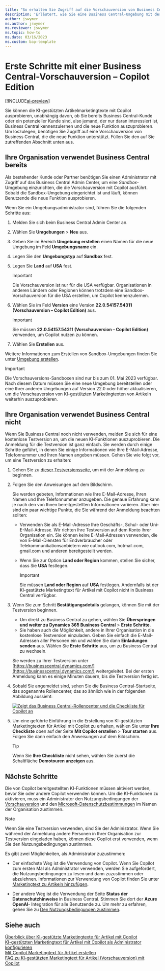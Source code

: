 ```yaml
---
title: "So erhalten Sie Zugriff auf die Vorschauversion von Business Central\_– Copilot Edition"
description: 'Erläutert, wie Sie eine Business Central-Umgebung mit der neuen KI-Funktion zum Generieren von Textvorschlägen für Artikel-/Produktbeschreibungen erhalten.'
author: jswymer
ms.author: jswymer
ms.reviewer: jswymer
ms.topic: how-to
ms.date: 03/16/2023
ms.custom: bap-template
---
```


# Erste Schritte mit einer Business Central-Vorschauversion – Copilot Edition

[!INCLUDE[ai-preview](includes/ai-preview.md)]

Sie können die KI-gestützten Artikelmarketingtexte mit Copilot ausprobieren, unabhängig davon, ob Sie bereits Business Central-Kunde oder ein potenzieller Kunde sind, also jemand, der nur daran interessiert ist, Business Central kennenzulernen und die neue Funktion auszuprobieren. Um loszulegen, benötigen Sie Zugriff auf eine Vorschauversion von Business Central, die die neue Funktion unterstützt. Füllen Sie den auf Sie zutreffenden Abschnitt unten aus.

## Ihre Organisation verwendet Business Central bereits

Als bestehender Kunde oder Partner benötigen Sie einen Administrator mit Zugriff auf das Business Central Admin Center, um eine *Sandbox*-Umgebung einzurichten, die die Vorschauversion mit Copilot ausführt. Sobald die Sandbox-Umgebung eingerichtet ist und läuft, können Benutzende die neue Funktion ausprobieren.

Wenn Sie ein Umgebungsadministrator sind, führen Sie die folgenden Schritte aus:

1. Melden Sie sich beim Business Central Admin Center an.
2. Wählen Sie **Umgebungen** > **Neu** aus.
3. Geben Sie im Bereich **Umgebung erstellen** einen Namen für die neue Umgebung im Feld **Umgebungsname** ein.
4. Legen Sie den **Umgebungstyp** auf **Sandbox** fest.
5. Legen Sie **Land** auf **USA** fest.

   > [!IMPORTANT]
   > Die Vorschauversion ist nur für die USA verfügbar. Organisationen in anderen Ländern oder Regionen können trotzdem eine Sandbox-Vorschauversion für die USA erstellen, um Copilot kennenzulernen.

6. Wählen Sie im Feld **Version** eine Version **22.0.54157.54311 (Vorschauversion – Copilot Edition)** aus.

   > [!IMPORTANT]
   > Sie müssen **22.0.54157.54311 (Vorschauversion – Copilot Edition)** verwenden, um Copilot nutzen zu können.

7. Wählen Sie **Erstellen** aus.  

Weitere Informationen zum Erstellen von Sandbox-Umgebungen finden Sie unter [Umgebung erstellen](/dynamics365/business-central/dev-itpro/administration/tenant-admin-center-environments#create-a-new-environment).

> [!IMPORTANT]
> Die Vorschauversions-Sandboxen sind nur bis zum 01. Mai 2023 verfügbar. Nach diesem Datum müssen Sie eine neue Umgebung bereitstellen oder eine Ihrer anderen Umgebungen auf Version 22.0 oder höher aktualisieren, um die Vorschauversion von KI-gestützten Marketingtexten von Artikeln weiterhin auszuprobieren.

## Ihre Organisation verwendet Business Central nicht

Wenn Sie Business Central noch nicht verwenden, melden Sie sich für eine kostenlose Testversion an, um die neuen KI-Funktionen auszuprobieren. Die Anmeldung für die Testversion ist ganz einfach. Sie werden durch einige Schritte geführt, in denen Sie einige Informationen wie Ihre E-Mail-Adresse, Telefonnummer und Ihren Namen angeben müssen. Gehen Sie wie folgt vor, um eine Testversion zu erhalten:

1. Gehen Sie zu [dieser Testversionsseite](https://go.microsoft.com/fwlink/?linkid=2227167), um mit der Anmeldung zu beginnen.
2. Folgen Sie den Anweisungen auf dem Bildschirm.

   Sie werden gebeten, Informationen wie Ihre E-Mail-Adresse, Ihren Namen und Ihre Telefonnummer anzugeben. Die genaue Erfahrung kann je nach den von Ihnen bereitgestellten Informationen variieren. Aber hier sind ein paar wichtige Punkte, die Sie während der Anmeldung beachten sollten:

   - Verwenden Sie als E-Mail-Adresse Ihre Geschäfts-, Schul- oder Uni-E-Mail-Adresse. Wir richten Ihre Testversion auf dem Konto Ihrer Organisation ein. Sie können keine E-Mail-Adressen verwenden, die von E-Mail-Diensten für Endverbraucher oder Telekommunikationsanbietern wie outlook.com, hotmail.com, gmail.com und anderen bereitgestellt werden.
   - Wenn Sie zur Option **Land oder Region** kommen, stellen Sie sicher, dass Sie **USA** festlegen.

      > [!IMPORTANT]
      > Sie müssen **Land oder Region** auf **USA** festlegen. Andernfalls ist der KI-gestützte Marketingtext für Artikel mit Copilot nicht in Business Central verfügbar.  
3. Wenn Sie zum Schritt **Bestätigungsdetails** gelangen, können Sie mit der Testversion beginnen.

   - Um direkt zu Business Central zu gehen, wählen Sie **Überspringen und weiter zu Dynamics 365 Business Central** > **Erste Schritte**.
   - Sie haben auch die Möglichkeit, andere in Ihrer Organisation in die kostenlose Testversion einzuladen. Geben Sie einfach die E-Mail-Adressen aller Personen ein und wählen Sie dann **Einladungen senden** aus. Wählen Sie **Erste Schritte** aus, um zu Business Central zu wechseln.  

   Sie werden zu Ihrer Testversion unter [https://businesscentral.dynamics.com/](https://businesscentral.dynamics.com/) weitergeleitet. Bei der ersten Anmeldung kann es einige Minuten dauern, bis die Testversion fertig ist.

<!--
1. On the **Let's get you started** step, enter your work or school email address, then select **Next**.

   Use your work or school email address. We'll establish your trial on your organization's account. You can't use email addresses provided by consumer email services or telecommunication providers, such as outlook.com, hotmail.com, gmail.com, and others.
3. When asked what kind of email you have, select **I got it from my organization** > **Next**.
4. On the **Create your account** step, you provide information that will help use set up a trial version of Business Central that you can sign in to.

   1. Provide a telephone number that we can use to send you a verification code. Enter a country code and number that isn't VoIP or toll free.
   2. Choose how you want us to send the verification code:
      - Select **Text me** to get the verification code in a text message.
      - Select **Call me** to get the code in a voice message.
   3. Select **Send verification code**. 
   4. When you get the code, type it in the **Enter your verification code** box, then select **Verify**.

      Once you're verified, we'll send you an email with another verification code that you'll use in the next step to complete creating your account.
   5. Fill in your first and last name.
   6. Set **Country or region** to **United States**.

      > [!IMPORTANT]
      > You must set **Country or region** to **United States**; otherwise the AI-powered item marketing text with Copilot won't be available in Business Central.  

   7. Enter a valid phone umber in the **Business telephone number** box.
   8. In the **Create password** and **Confirm password** boxes, enter a password that you want to use to sign in to Business Central. The password must at least eight characters and include at least one number, an uppercase letter, and a lower case letter.
   9. In the **Verification code** box, enter the verification code we sent you in an email, then select **Next**.
   10. When you get a prompt that your account is successfully created, select **Sign in**.
-->

4. Sobald Sie angemeldet sind, sehen Sie die Business Central-Startseite, das sogenannte Rollencenter, das so ähnlich wie in der folgenden Abbildung aussieht:

   [![Zeigt das Business Central-Rollencenter und die Checkliste für Copilot an](media/copilot-checklist.png)](media/copilot-checklist.png#lightbox)

5. Um eine geführte Einführung in die Erstellung von KI-gestützten Marketingtexten für Artikel mit Copilot zu erhalten, wählen Sie unter **Ihre Checkliste** oben auf der Seite **Mit Copilot erstellen** > **Tour starten** aus. Folgen Sie dann einfach den Anweisungen auf dem Bildschirm.

   > [!TIP]
   > Wenn Sie **Ihre Checkliste** nicht sehen, wählen Sie zuerst die Schaltfläche **Demotouren anzeigen** aus.

## Nächste Schritte

Die von Copilot bereitgestellten KI-Funktionen müssen aktiviert werden, bevor Sie oder andere Copilot verwenden können. Um die KI-Funktionen zu aktivieren, muss ein Administrator den Nutzungsbedingungen der [Vorschauversion](https://dynamics.microsoft.com/legaldocs/supp-dynamics365-preview/) und den [Microsoft-Datenschutzbestimmungen](https://go.microsoft.com/fwlink/?LinkId=521839) im Namen der Organisation zustimmen.

> [!NOTE]
> Wenn Sie eine Testversion verwenden, sind Sie der Administrator. Wenn Sie während der Anmeldung andere Personen in Ihrer Organisation zur Testversion eingeladen haben, können diese Copilot erst verwenden, wenn Sie den Nutzungsbedingungen zustimmen.

Es gibt zwei Möglichkeiten, als Administrator zuzustimmen:

- Der einfachste Weg ist die Verwendung von Copilot. Wenn Sie Copilot zum ersten Mal als Administrator verwenden, werden Sie aufgefordert, die Nutzungsbedingungen zu lesen und dann zuzustimmen oder abzulehnen. Informationen zur Verwendung von Copilot finden Sie unter [Marketingtext zu Artikeln hinzufügen](item-marketing-text.md).  

- Der andere Weg ist die Verwendung der Seite **Status der Datenschutzhinweise** in Business Central. Stimmen Sie dort der **Azure OpenAI**- Integration für alle Benutzende zu. Um mehr zu erfahren, gehen Sie zu [Den Nutzungsbedingungen zustimmen](enable-ai.md#consent-to-or-reject-the-preview-and-privacy-terms-and-conditions-for-all-users).

## Siehe auch

[Überblick über KI-gestützte Marketingtexte für Artikel mit Copilot](ai-overview.md)  
[KI-gestützten Marketingtext für Artikel mit Copilot als Administrator konfigurieren](enable-ai.md)  
[Mit Copilot Marketingtext für Artikel erstellen](item-marketing-text.md)  
[FAQ zu KI-gestützten Marketingtext für Artikel (Vorschauversion) mit Copilot](ai-faq.md)  